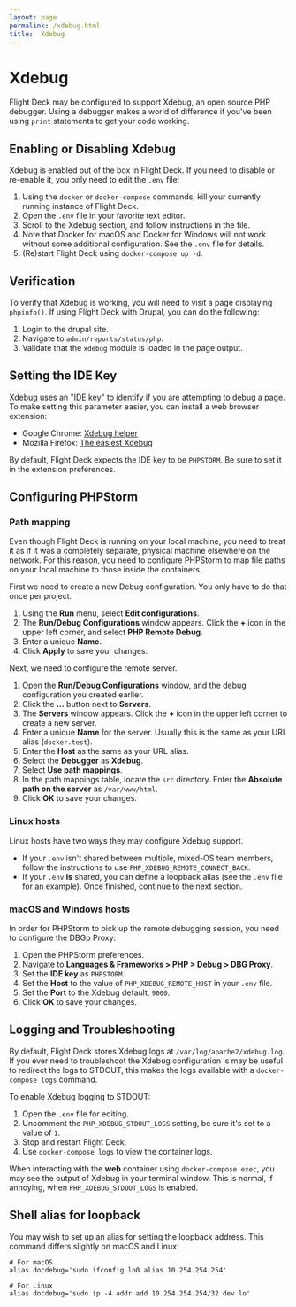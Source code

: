 ```yaml
---
layout: page
permalink: /xdebug.html
title:  Xdebug
---
```


# Xdebug

Flight Deck may be configured to support Xdebug, an open source PHP debugger. Using a debugger makes a world of difference if you've been using `print` statements to get your code working.

## Enabling or Disabling Xdebug

Xdebug is enabled out of the box in Flight Deck. If you need to disable or re-enable it, you only need to edit the `.env` file:

1. Using the `docker` or `docker-compose` commands, kill your currently running instance of Flight Deck.
2. Open the `.env` file in your favorite text editor.
3. Scroll to the Xdebug section, and follow instructions in the file.
4. Note that Docker for macOS and Docker for Windows will not work without some additional configuration. See the `.env` file for details.
5. (Re)start Flight Deck using `docker-compose up -d`.

## Verification

To verify that Xdebug is working, you will need to visit a page displaying `phpinfo()`. If using Flight Deck with Drupal, you can do the following:

1. Login to the drupal site.
2. Navigate to `admin/reports/status/php`.
3. Validate that the `xdebug` module is loaded in the page output.

## Setting the IDE Key

Xdebug uses an "IDE key" to identify if you are attempting to debug a page. To make setting this parameter easier, you can install a web browser extension:

* Google Chrome: [Xdebug helper](https://chrome.google.com/webstore/detail/xdebug-helper/eadndfjplgieldjbigjakmdgkmoaaaoc?hl=en)
* Mozilla Firefox: [The easiest Xdebug](https://addons.mozilla.org/en-US/firefox/addon/the-easiest-xdebug)

By default, Flight Deck expects the IDE key to be `PHPSTORM`. Be sure to set it in the extension preferences.

## Configuring PHPStorm

### Path mapping

Even though Flight Deck is running on your local machine, you need to treat it as if it was a completely separate, physical machine elsewhere on the network. For this reason, you need to configure PHPStorm to map file paths on your local machine to those inside the containers.

First we need to create a new Debug configuration. You only have to do that once per project.

1. Using the **Run** menu, select **Edit configurations**.
2. The **Run/Debug Configurations** window appears. Click the **+** icon in the upper left corner, and select **PHP Remote Debug**.
3. Enter a unique **Name**.
4. Click **Apply** to save your changes.

Next, we need to configure the remote server.

1. Open the **Run/Debug Configurations** window, and the debug configuration you created earlier.
2. Click the **...** button next to **Servers**.
3. The **Servers** window appears. Click the **+** icon in the upper left corner to create a new server.
4. Enter a unique **Name** for the server. Usually this is the same as your URL alias (`docker.test`).
5. Enter the **Host** as the same as your URL alias.
6. Select the **Debugger** as **Xdebug**.
7. Select **Use path mappings**.
8. In the path mappings table, locate the `src` directory. Enter the **Absolute path on the server** as `/var/www/html`.
9. Click **OK** to save your changes.

### Linux hosts

Linux hosts have two ways they may configure Xdebug support.
* If your `.env` isn't shared between multiple, mixed-OS team members, follow the instructions to use  `PHP_XDEBUG_REMOTE_CONNECT_BACK`.
* If your `.env` **is** shared, you can define a loopback alias (see the `.env` file for an example). Once finished, continue to the next section.

### macOS and Windows hosts

In order for PHPStorm to pick up the remote debugging session, you need to configure the DBGp Proxy:

1. Open the PHPStorm preferences.
2. Navigate to **Languages & Frameworks &gt; PHP &gt; Debug &gt; DBG Proxy**.
3. Set the **IDE key** as `PHPSTORM`.
4. Set the **Host** to the value of `PHP_XDEBUG_REMOTE_HOST` in your `.env` file.
5. Set the **Port** to the Xdebug default, `9000`.
6. Click **OK** to save your changes.

## Logging and Troubleshooting

By default, Flight Deck stores Xdebug logs at `/var/log/apache2/xdebug.log`. If you ever need to troubleshoot the Xdebug configuration is may be useful to redirect the logs to STDOUT, this makes the logs available with a `docker-compose logs` command.

To enable Xdebug logging to STDOUT:

1. Open the `.env` file for editing.
2. Uncomment the `PHP_XDEBUG_STDOUT_LOGS` setting, be sure it's set to a value of `1`.
3. Stop and restart Flight Deck.
4. Use `docker-compose logs` to view the container logs.

When interacting with the **web** container using `docker-compose exec`, you may see the output of Xdebug in your terminal window. This is normal, if annoying, when `PHP_XDEBUG_STDOUT_LOGS` is enabled.

## Shell alias for loopback

You may wish to set up an alias for setting the loopback address. This command differs slightly on macOS and Linux:

```shell
# For macOS
alias docdebug='sudo ifconfig lo0 alias 10.254.254.254'

# For Linux
alias docdebug='sudo ip -4 addr add 10.254.254.254/32 dev lo'
```